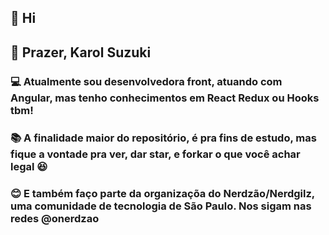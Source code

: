 ## 👋 Hi 

## :raising_hand: Prazer, Karol Suzuki

### :computer: Atualmente sou desenvolvedora front, atuando com Angular, mas tenho conhecimentos em React Redux ou Hooks tbm!

### :books: A finalidade maior do repositório, é pra fins de estudo, mas fique a vontade pra ver, dar star, e forkar o que você achar legal :laughing:

### :blush: E também faço parte da organizaçõa do Nerdzão/Nerdgilz, uma comunidade de tecnologia de São Paulo. Nos sigam nas redes @onerdzao


<!--
**suzukikarol/suzukikarol** is a ✨ _special_ ✨ repository because its `README.md` (this file) appears on your GitHub profile.

Here are some ideas to get you started:

- 🔭 I’m currently working on ...
- 🌱 I’m currently learning ...
- 👯 I’m looking to collaborate on ...
- 🤔 I’m looking for help with ...
- 💬 Ask me about ...
- 📫 How to reach me: ...
- 😄 Pronouns: ...
- ⚡ Fun fact: ...
-->
